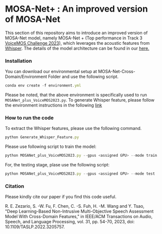 # MOSA-Net+ : An improved version of MOSA-Net 

This section of this repository aims to introduce an improved version of MOSA-Net model, namely MOSA-Net + (Top performance in Track 3 <a href="https://arxiv.org/pdf/2310.02640.pdf" target="_blank">VoiceMOS Challenge 2023</a>), which leverages the acoustic features from <a href="https://github.com/openai/whisper" target="_blank">Whisper</a>. The details of the model architecture can be found in our <a href="https://arxiv.org/pdf/2309.12766.pdf" target="_blank">here.</a> 

### Installation ###

You can download our environmental setup at MOSA-Net-Cross-Domain/Environment Folder and use the following script.
```js
conda env create -f environment.yml
```

Please be noted, that the above environment is specifically used to run ```MOSANet_plus_VoiceMOS2023.py```. To generate Whisper feature, please follow the environment instructions in the following <a href="https://github.com/openai/whisper" target="_blank">link</a>

### How to run the code ###

To extract the Whisper features, please use the following command.
```js
python Generate_Whisper_Feature.py
```
Please use following script to train the model:
```js
python MOSANet_plus_VoiceMOS2023.py --gpus <assigned GPU> --mode train
```
For, the testing stage, plase use the following script:
```js
python MOSANet_plus_VoiceMOS2023.py --gpus <assigned GPU> --mode test
```

### Citation ###

Please kindly cite our paper if you find this code useful.

<a id="1"></a> 
R. E. Zezario, S. -W. Fu, F. Chen, C. -S. Fuh, H. -M. Wang and Y. Tsao, "Deep Learning-Based Non-Intrusive Multi-Objective Speech Assessment Model With Cross-Domain Features," in IEEE/ACM Transactions on Audio, Speech, and Language Processing, vol. 31, pp. 54-70, 2023, doi: 10.1109/TASLP.2022.3205757.
